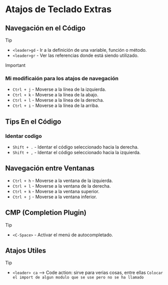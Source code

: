 # Atajos de Teclado Extras

## Navegación en el Código

> [!TIP]
>
> - `<leader>gd` - Ir a la definición de una variable, función o método.
> - `<leader>gr` - Ver las referencias donde está siendo utilizado.

> [!IMPORTANT]
>
> ### Mi modificaión para los atajos de navegación
>
> - `Ctrl + j` - Moverse a la línea de la izquierda.
> - `Ctrl + k` - Moverse a la línea de la abajo.
> - `Ctrl + l` - Moverse a la línea de la derecha.
> - `Ctrl + i` - Moverse a la línea de la arriba.

## Tips En el Código

### Identar codigo

- `Shift + .` - Identar el código seleccionado hacia la derecha.
- `Shift + ,` - Identar el código seleccionado hacia la izquierda.

## Navegación entre Ventanas

- `Ctrl + h` - Moverse a la ventana de la izquierda.
- `Ctrl + l` - Moverse a la ventana de la derecha.
- `Ctrl + k` - Moverse a la ventana superior.
- `Ctrl + j` - Moverse a la ventana inferior.

## CMP (Completion Plugin)

> [!TIP]
>
> - `<C-Space>` - Activar el menú de autocompletado.

## Atajos Utiles

> [!TIP]
>
> - `<leader> ca` --> Code action: sirve para verias cosas, entre ellas `Colocar el import de algun modulo que se use pero no se ha llamado`
